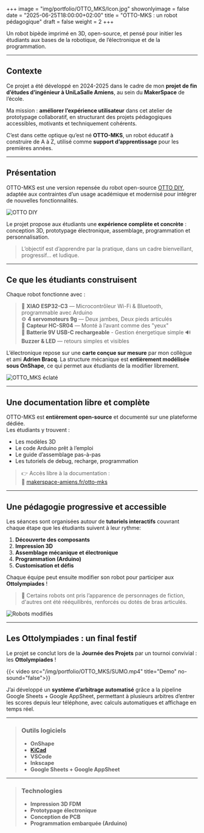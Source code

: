 +++
image = "img/portfolio/OTTO_MKS/Icon.jpg"
showonlyimage = false
date = "2025-06-25T18:00:00+02:00"
title = "OTTO-MKS : un robot pédagogique"
draft = false
weight = 2
+++

Un robot bipède imprimé en 3D, open-source, et pensé pour initier les étudiants aux bases de la robotique, de l’électronique et de la programmation.

<!--more-->

---

## Contexte

Ce projet a été développé en 2024-2025 dans le cadre de mon **projet de fin d’études d’ingénieur à UniLaSalle Amiens**, au sein du **MakerSpace** de l’école.  

Ma mission : **améliorer l’expérience utilisateur** dans cet atelier de prototypage collaboratif, en structurant des projets pédagogiques accessibles, motivants et techniquement cohérents.

C’est dans cette optique qu’est né **OTTO-MKS**, un robot éducatif à construire de A à Z, utilisé comme **support d’apprentissage** pour les premières années.  

---

## Présentation

OTTO-MKS est une version repensée du robot open-source [OTTO DIY](https://www.ottodiy.com/), adaptée aux contraintes d’un usage académique et modernisé pour intégrer de nouvelles fonctionnalités.  

![OTTO DIY](/img/portfolio/OTTO_MKS/Otto_MKS.png)

Le projet propose aux étudiants une **expérience complète et concrète** : conception 3D, prototypage électronique, assemblage, programmation et personnalisation.

> L’objectif est d’apprendre par la pratique, dans un cadre bienveillant, progressif… et ludique.

---

## Ce que les étudiants construisent

Chaque robot fonctionne avec :

> 🧠 **XIAO ESP32-C3** — Microcontrôleur Wi-Fi & Bluetooth, programmable avec Arduino  
> ⚙️ **4 servomoteurs 9g** — Deux jambes, Deux pieds articulés  
> 👀 **Capteur HC-SR04** — Monté à l’avant comme des "yeux"  
> 🔋 **Batterie 9V USB-C rechargeable** - Gestion énergetique simple
> 🔊 **Buzzer & LED** — retours simples et visibles

L’électronique repose sur une **carte conçue sur mesure** par mon collègue et ami **Adrien Bracq**.
La structure mécanique est **entièrement modélisée sous OnShape**, ce qui permet aux étudiants de la modifier librement.

![OTTO_MKS éclaté](/img/portfolio/OTTO-MKS/Otto_MKS_Exploded.png)

---

## Une documentation libre et complète

OTTO-MKS est **entièrement open-source** et documenté sur une plateforme dédiée.  
Les étudiants y trouvent :

- Les modèles 3D
- Le code Arduino prêt à l’emploi
- Le guide d’assemblage pas-à-pas
- Les tutoriels de debug, recharge, programmation

> 👉 Accès libre à la documentation :  
> 🔗 [makerspace-amiens.fr/otto-mks](https://makerspace-amiens.fr/otto-mks/)

---

## Une pédagogie progressive et accessible

Les séances sont organisées autour de **tutoriels interactifs** couvrant chaque étape que les étudiants suivent à leur rythme:

1. **Découverte des composants**
2. **Impression 3D**
3. **Assemblage mécanique et électronique**
4. **Programmation (Arduino)**
5. **Customisation et défis**

Chaque équipe peut ensuite modifier son robot pour participer aux **Ottolympiades** !

> 🎨 Certains robots ont pris l’apparence de personnages de fiction, d'autres ont été rééquilibrés, renforcés ou dotés de bras articulés.

![Robots modifiés](/img/portfolio/OTTO-MKS/Otto_MKS_Mods.png)

---

## Les Ottolympiades : un final festif

Le projet se conclut lors de la **Journée des Projets** par un tournoi convivial : les **Ottolympiades** !

{{< video src="/img/portfolio/OTTO_MKS/SUMO.mp4" title="Demo" no-sound="false">}}

J’ai développé un **système d’arbitrage automatisé** grâce a la pipeline Google Sheets + Google AppSheet, permettant à plusieurs arbitres d’entrer les scores depuis leur téléphone, avec calculs automatiques et affichage en temps réel.

---

>### Outils logiciels
>
>- **OnShape**
>- **[KiCad](https://www.kicad.org)** 
>- **VSCode**
>- **Inkscape**
>- **Google Sheets + Google AppSheet**

---

>### Technologies
>
>- **Impression 3D FDM**
>- **Prototypage électronique**
>- **Conception de PCB**
>- **Programmation embarquée (Arduino)** 
